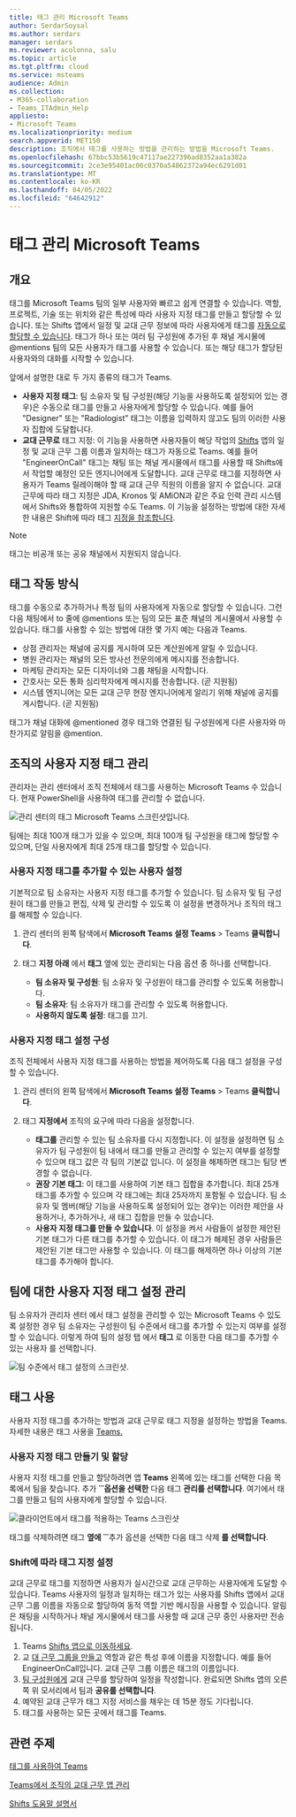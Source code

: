 ```yaml
---
title: 태그 관리 Microsoft Teams
author: SerdarSoysal
ms.author: serdars
manager: serdars
ms.reviewer: acolonna, salu
ms.topic: article
ms.tgt.pltfrm: cloud
ms.service: msteams
audience: Admin
ms.collection:
- M365-collaboration
- Teams_ITAdmin_Help
appliesto:
- Microsoft Teams
ms.localizationpriority: medium
search.appverid: MET150
description: 조직에서 태그를 사용하는 방법을 관리하는 방법을 Microsoft Teams.
ms.openlocfilehash: 67bbc53b5619c47117ae227396ad8352aa1a382a
ms.sourcegitcommit: 2ce3e95401ac06c0370a54862372a94ec6291d01
ms.translationtype: MT
ms.contentlocale: ko-KR
ms.lasthandoff: 04/05/2022
ms.locfileid: "64642912"
---
```

# <a name="manage-tags-in-microsoft-teams"></a>태그 관리 Microsoft Teams

## <a name="overview"></a>개요

태그를 Microsoft Teams 팀의 일부 사용자와 빠르고 쉽게 연결할 수 있습니다. 역할, 프로젝트, 기술 또는 위치와 같은 특성에 따라 사용자 지정 태그를 만들고 할당할 수 있습니다. 또는 Shifts 앱에서 일정 및 교대 근무 정보에 따라 사용자에게 태그를 [자동으로 할당할 수 있습니다](https://support.microsoft.com/office/apps-and-services-cc1fba57-9900-4634-8306-2360a40c665b?#PickTab=Shifts). 태그가 하나 또는 여러 팀 구성원에 추가된 후 채널 게시물에 @mentions 팀의 모든 사용자가 태그를 사용할 수 있습니다. 또는 해당 태그가 할당된 사용자와의 대화를 시작할 수 있습니다.

앞에서 설명한 대로 두 가지 종류의 태그가 Teams.

- **사용자 지정 태그**: 팀 소유자 및 팀 구성원(해당 기능을 사용하도록 설정되어 있는 경우)은 수동으로 태그를 만들고 사용자에게 할당할 수 있습니다. 예를 들어 "Designer" 또는 "Radiologist" 태그는 이름을 입력하지 않고도 팀의 이러한 사용자 집합에 도달합니다.
- **교대 근무로** 태그 지정: 이 기능을 사용하면 사용자들이 해당 작업의 [Shifts](https://support.microsoft.com/office/get-started-in-shifts-5f3e30d8-1821-4904-be26-c3cd25a497d6#bkmk_openshiftsappdesktop) 앱의 일정 및 교대 근무 그룹 이름과 일치하는 태그가 자동으로 Teams. 예를 들어 "EngineerOnCall" 태그는 채팅 또는 채널 게시물에서 태그를 사용할 때 Shifts에서 작업할 예정인 모든 엔지니어에게 도달합니다. 교대 근무로 태그를 지정하면 사용자가 Teams 릴레이해야 할 때 교대 근무 직원의 이름을 알지 수 없습니다. 교대 근무에 따라 태그 지정은 JDA, Kronos 및 AMiON과 같은 주요 인력 관리 시스템에서 Shifts와 통합하여 지원할 수도 Teams. 이 기능을 설정하는 방법에 대한 자세한 내용은 Shift에 따라 태그 [지정을 참조합니다](#set-up-tagging-by-shift).

> [!NOTE]
> 태그는 비공개 또는 공유 채널에서 지원되지 않습니다.  

## <a name="how-tags-work"></a>태그 작동 방식

태그를 수동으로 추가하거나 특정 팀의 사용자에게 자동으로 할당할 수 있습니다. 그런 다음 채팅에서 to 줄에 @mentions 또는 팀의 모든  표준 채널의 게시물에서 사용할 수 있습니다. 태그를 사용할 수 있는 방법에 대한 몇 가지 예는 다음과 Teams.

- 상점 관리자는 채널에 공지를 게시하여 모든 계산원에게 알릴 수 있습니다.
- 병원 관리자는 채널의 모든 방사선 전문의에게 메시지를 전송합니다.
- 마케팅 관리자는 모든 디자이너와 그룹 채팅을 시작합니다.
- 간호사는 모든 통화 심리학자에게 메시지를 전송합니다. (곧 지원됨)
- 시스템 엔지니어는 모든 교대 근무 현장 엔지니어에게 알리기 위해 채널에 공지를 게시합니다. (곧 지원됨)

태그가 채널 대화에 @mentioned 경우 태그와 연결된 팀 구성원에게 다른 사용자와 마찬가지로 알림을 @mention.

## <a name="manage-custom-tags-for-your-organization"></a>조직의 사용자 지정 태그 관리

관리자는 관리 센터에서 조직 전체에서 태그를 사용하는 Microsoft Teams 수 있습니다. 현재 PowerShell을 사용하여 태그를 관리할 수 없습니다.

![관리 센터의 태그 Microsoft Teams 스크린샷입니다.](media/manage-tags-admin-settings.png)

팀에는 최대 100개 태그가 있을 수 있으며, 최대 100개 팀 구성원을 태그에 할당할 수 있으며, 단일 사용자에게 최대 25개 태그를 할당할 수 있습니다. 

### <a name="set-who-can-add-custom-tags"></a>사용자 지정 태그를 추가할 수 있는 사용자 설정

기본적으로 팀 소유자는 사용자 지정 태그를 추가할 수 있습니다. 팀 소유자 및 팀 구성원이 태그를 만들고 편집, 삭제 및 관리할 수 있도록 이 설정을 변경하거나 조직의 태그를 해제할 수 있습니다.

1. 관리 센터의 왼쪽 탐색에서 **Microsoft Teams 설정 Teams** >  Teams **클릭합니다**.
2. 태그 **지정 아래** 에서 **태그** 옆에 있는 관리되는 다음 옵션 중 하나를 선택합니다.

    - **팀 소유자 및 구성원**: 팀 소유자 및 구성원이 태그를 관리할 수 있도록 허용합니다.
    - **팀 소유자**: 팀 소유자가 태그를 관리할 수 있도록 허용합니다.
    - **사용하지 않도록 설정**: 태그를 끄기.

### <a name="configure-custom-tags-settings"></a>사용자 지정 태그 설정 구성

조직 전체에서 사용자 지정 태그를 사용하는 방법을 제어하도록 다음 태그 설정을 구성할 수 있습니다.

1. 관리 센터의 왼쪽 탐색에서 **Microsoft Teams 설정 Teams** >  Teams **클릭합니다**.
2. 태그 **지정에서** 조직의 요구에 따라 다음을 설정합니다.

    - **태그를** 관리할 수 있는 팀 소유자를 다시 지정합니다. 이 설정을 설정하면 팀 소유자가 팀 구성원이 팀 내에서 태그를 만들고 관리할 수 있는지 여부를 설정할 수 있으며 태그 값은 각 팀의 기본값  입니다. 이 설정을 해제하면 태그는 팀당  변경할 수 없습니다.
    - **권장 기본 태그**: 이 태그를 사용하여 기본 태그 집합을 추가합니다. 최대 25개 태그를 추가할 수 있으며 각 태그에는 최대 25자까지 포함될 수 있습니다. 팀 소유자 및 멤버(해당 기능을 사용하도록 설정되어 있는 경우)는 이러한 제안을 사용하거나, 추가하거나, 새 태그 집합을 만들 수 있습니다.
    - **사용자 지정 태그를 만들 수 있습니다**. 이 설정을 켜서 사람들이 설정한 제안된 기본 태그가 다른 태그를 추가할 수 있습니다. 이 태그가 해제된 경우 사람들은 제안된 기본 태그만 사용할 수 있습니다. 이 태그를 해제하면 하나 이상의 기본 태그를 추가해야 합니다.

## <a name="manage-custom-tags-settings-for-a-team"></a>팀에 대한 사용자 지정 태그 설정 관리

팀 소유자가 관리자 센터  에서 태그 설정을 관리할 수 있는 Microsoft Teams 수 있도록 설정한 경우 팀 소유자는 구성원이 팀 수준에서 태그를 추가할 수 있는지 여부를 설정할 수 있습니다. 이렇게 하여 팀의 설정 탭  에서 **태그** 로 이동한 다음 태그를 추가할 수 있는 사용자 를 선택합니다.

![팀 수준에서 태그 설정의 스크린샷.](media/manage-tags-team-settings.png)

## <a name="use-tags"></a>태그 사용

사용자 지정 태그를 추가하는 방법과 교대 근무로 태그 지정을 설정하는 방법을 Teams. 자세한 내용은 태그 사용을 [Teams.](https://support.office.com/article/using-tags-in-teams-667bd56f-32b8-4118-9a0b-56807c96d91e)

### <a name="create-and-assign-custom-tags"></a>사용자 지정 태그 만들기 및 할당

사용자 지정 태그를 만들고 할당하려면 앱 **Teams** 왼쪽에 있는 태그를 선택한 다음 목록에서 팀을 찾습니다. 추가 **̇ ̇ ̇ 옵션을 선택한** 다음 태그 **관리를 선택합니다**. 여기에서 태그를 만들고 팀의 사용자에게 할당할 수 있습니다.

![클라이언트에서 태그를 적용하는 Teams 스크린샷](media/manage-tags-teams.png)

태그를 삭제하려면 태그 **옆에 ̇ ̇ ̇** 추가 옵션을 선택한 다음 태그 삭제 **를 선택합니다**.

### <a name="set-up-tagging-by-shift"></a>Shift에 따라 태그 지정 설정

교대 근무로 태그를 지정하면 사용자가 실시간으로 교대 근무하는 사용자에게 도달할 수 있습니다. Teams 사용자의 일정과 일치하는 태그가 있는 사용자를 Shifts 앱에서 교대 근무 그룹 이름을 자동으로 할당하여 동적 역할 기반 메시징을 사용할 수 있습니다. 알림은 채팅을 시작하거나 채널 게시물에서 태그를 사용할 때 교대 근무 중인 사용자만 전송됩니다. 

1. Teams [Shifts 앱으로 이동하세요](https://support.microsoft.com/office/get-started-in-shifts-5f3e30d8-1821-4904-be26-c3cd25a497d6#bkmk_openshiftsappdesktop).
2. 교 [대 근무 그룹을 만들고](https://support.microsoft.com/office/fill-out-a-schedule-in-shifts-2d58df9b-1c6c-4c84-b0c3-835de7ad13ea#bkmk_organizeshiftsbygroup) 역할과 같은 특성 후에 이름을 지정합니다. 예를 들어 EngineerOnCall입니다. 교대 근무 그룹 이름은 태그의 이름입니다.
3. [팀 구성원에게](https://support.microsoft.com/office/fill-out-a-schedule-in-shifts-2d58df9b-1c6c-4c84-b0c3-835de7ad13ea) 교대 근무를 할당하여 일정을 작성합니다. 완료되면 Shifts 앱의 오른쪽 위 모서리에서 팀과 **공유를 선택합니다**.
4. 예약된 교대 근무가 태그 지정 서비스를 채우는 데 15분 정도 기다립니다.
5. 태그를 사용하는 모든 곳에서 태그를 Teams.

## <a name="related-topics"></a>관련 주제

[태그를 사용하여 Teams](https://support.office.com/article/using-tags-in-teams-667bd56f-32b8-4118-9a0b-56807c96d91e)

[Teams에서 조직의 교대 근무 앱 관리](expand-teams-across-your-org/shifts/manage-the-shifts-app-for-your-organization-in-teams.md)

[Shifts 도움말 설명서](https://support.microsoft.com/office/apps-and-services-cc1fba57-9900-4634-8306-2360a40c665b)

